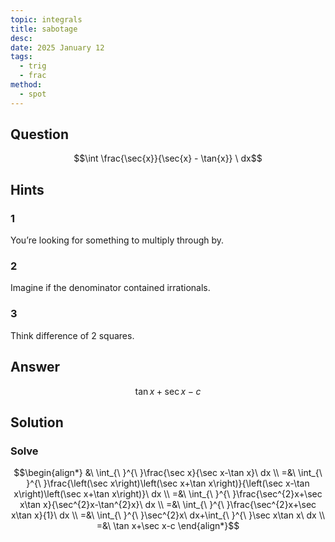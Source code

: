 ```yaml
---
topic: integrals
title: sabotage
desc: 
date: 2025 January 12
tags:
  - trig
  - frac
method:
  - spot
---
```



## Question
```math
\int
  \frac{\sec{x}}{\sec{x} - \tan{x}}
\ dx
```


## Hints

### 1
You’re looking for something to multiply through by.

### 2
Imagine if the denominator contained irrationals.

### 3
Think difference of 2 squares.


## Answer
```math
\tan{x} + \sec{x} - c
```


## Solution

### Solve
```math
\begin{align*}
  &\ \int_{\ }^{\ }\frac{\sec x}{\sec x-\tan x}\ dx
  \\ =&\ \int_{\ }^{\ }\frac{\left(\sec x\right)\left(\sec x+\tan x\right)}{\left(\sec x-\tan x\right)\left(\sec x+\tan x\right)}\ dx
  \\ =&\ \int_{\ }^{\ }\frac{\sec^{2}x+\sec x\tan x}{\sec^{2}x-\tan^{2}x}\ dx
  \\ =&\ \int_{\ }^{\ }\frac{\sec^{2}x+\sec x\tan x}{1}\ dx
  \\ =&\ \int_{\ }^{\ }\sec^{2}x\ dx+\int_{\ }^{\ }\sec x\tan x\ dx
  \\ =&\ \tan x+\sec x-c
\end{align*}
```
